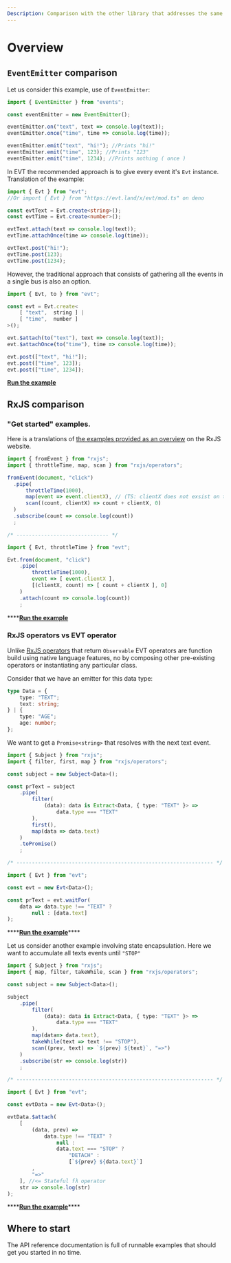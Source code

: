 ```yaml
---
Description: Comparison with the other library that addresses the same concern.
---
```


# Overview

## `EventEmitter` comparison

Let us consider this example, use of `EventEmitter`:

```typescript
import { EventEmitter } from "events";

const eventEmitter = new EventEmitter();

eventEmitter.on("text", text => console.log(text));
eventEmitter.once("time", time => console.log(time));

eventEmitter.emit("text", "hi!"); //Prints "hi!"
eventEmitter.emit("time", 123); //Prints "123"
eventEmitter.emit("time", 1234); //Prints nothing ( once )
```

In EVT the recommended approach is to give every event it's `Evt` instance. Translation of the example:

```typescript
import { Evt } from "evt";
//Or import { Evt } from "https://evt.land/x/evt/mod.ts" on deno

const evtText = Evt.create<string>();
const evtTime = Evt.create<number>();

evtText.attach(text => console.log(text));
evtTime.attachOnce(time => console.log(time));

evtText.post("hi!");
evtTime.post(123);
evtTime.post(1234);
```

However, the traditional approach that consists of gathering all the events in a single bus is also an option.

```typescript
import { Evt, to } from "evt";

const evt = Evt.create<
    [ "text",  string ] | 
    [ "time",  number ]
>();

evt.$attach(to("text"), text => console.log(text));
evt.$attachOnce(to("time"), time => console.log(time));

evt.post(["text", "hi!"]);
evt.post(["time", 123]);
evt.post(["time", 1234]);
```

[**Run the example**](https://stackblitz.com/edit/evt-honvv3?embed=1&file=index.ts&hideExplorer=1)

## RxJS comparison

### "Get started" examples.

Here is a translations of [the examples provided as an overview](https://rxjs-dev.firebaseapp.com/guide/overview#values) on the RxJS website.

```typescript
import { fromEvent } from "rxjs";
import { throttleTime, map, scan } from "rxjs/operators";

fromEvent(document, "click")
  .pipe(
      throttleTime(1000),
      map(event => event.clientX), // (TS: clientX does not exsist on type Event)
      scan((count, clientX) => count + clientX, 0)
  )
  .subscribe(count => console.log(count))
  ;

/* ------------------------------ */

import { Evt, throttleTime } from "evt";

Evt.from(document, "click")
    .pipe(
        throttleTime(1000),
        event => [ event.clientX ],
        [(clientX, count) => [ count + clientX ], 0]
    )
    .attach(count => console.log(count))
    ;
```

\*\*\*\*[**Run the example**](https://stackblitz.com/edit/evt-q772em?embed=1&file=index.ts&hideExplorer=1)

### RxJS operators vs EVT operator

Unlike [RxJS operators](https://rxjs-dev.firebaseapp.com/guide/operators) that return `Observable` EVT operators are function build using native language features, no by composing other pre-existing operators or instantiating any particular class.

Consider that we have an emitter for this data type:

```typescript
type Data = {
    type: "TEXT";
    text: string;
} | {
    type: "AGE";
    age: number;
};
```

We want to get a `Promise<string>` that resolves with the next text event.

```typescript
import { Subject } from "rxjs";
import { filter, first, map } from "rxjs/operators";

const subject = new Subject<Data>();

const prText = subject
    .pipe(
        filter(
            (data): data is Extract<Data, { type: "TEXT" }> => 
                data.type === "TEXT"
        ),
        first(),
        map(data => data.text) 
    )
    .toPromise()
    ;

/* ---------------------------------------------------------------- */

import { Evt } from "evt";

const evt = new Evt<Data>();

const prText = evt.waitFor(
    data => data.type !== "TEXT" ? 
        null : [data.text] 
);
```

\*\*\*\*[**Run the example**](https://stackblitz.com/edit/evt-795plc?embed=1&file=index.ts&hideExplorer=1)\*\*\*\*

Let us consider another example involving state encapsulation. Here we want to accumulate all texts events until `"STOP"`

```typescript
import { Subject } from "rxjs";
import { map, filter, takeWhile, scan } from "rxjs/operators";

const subject = new Subject<Data>();

subject
    .pipe(
        filter(
            (data): data is Extract<Data, { type: "TEXT" }> => 
                data.type === "TEXT"
        ), 
        map(data=> data.text),
        takeWhile(text => text !== "STOP"),
        scan((prev, text) => `${prev} ${text}`, "=>")
    )
    .subscribe(str => console.log(str))
    ;

/* ---------------------------------------------------------------- */

import { Evt } from "evt";

const evtData = new Evt<Data>();

evtData.$attach(
    [
        (data, prev) =>
            data.type !== "TEXT" ?
                null :
                data.text === "STOP" ?
                    "DETACH" :
                    [`${prev} ${data.text}`]
        ,
        "=>"
    ], //<= Stateful fλ operator 
    str => console.log(str)
);
```

\*\*\*\*[**Run the example**](https://stackblitz.com/edit/evt-xuutfw?embed=1&file=index.ts&hideExplorer=1)\*\*\*\*

## Where to start

The API reference documentation is full of runnable examples that should get you started in no time.

